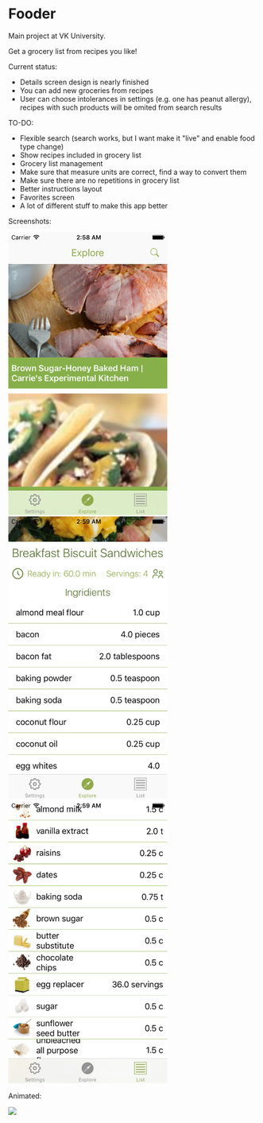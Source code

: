 # Fooder

Main project at VK University.

Get a grocery list from recipes you like! 

Current status:
 * Details screen design is nearly finished
 * You can add new groceries from recipes
 * User can choose intolerances in settings (e.g. one has peanut allergy), recipes with such products will be omited from search results

TO-DO:

* Flexible search (search works, but I want make it "live" and enable food type change)
* Show recipes included in grocery list
* Grocery list management
* Make sure that measure units are correct, find a way to convert them
* Make sure there are no repetitions in grocery list
* Better instructions layout
* Favorites screen
* A lot of different stuff to make this app better


Screenshots:

<img src="https://github.com/La1c/Fooder/blob/master/screenshot1.png?raw=true" width="320">
<img src="https://github.com/La1c/Fooder/blob/master/screenshot2.png?raw=true" width="320">
<img src="https://github.com/La1c/Fooder/blob/master/screenshot3.png?raw=true" width="320">


Animated:

![](https://github.com/La1c/Fooder/blob/master/out.gif)


